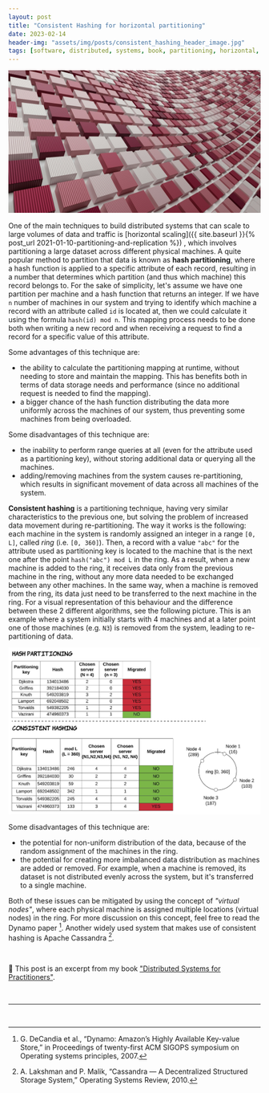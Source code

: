 ```yaml
---
layout: post
title: "Consistent Hashing for horizontal partitioning"
date: 2023-02-14
header-img: "assets/img/posts/consistent_hashing_header_image.jpg"
tags: [software, distributed, systems, book, partitioning, horizontal, scaling]
---
```


![Blog post introductory image](../assets/img/posts/consistent_hashing_header_image.jpg)

One of the main techniques to build distributed systems that can scale to large volumes of data and traffic is [horizontal scaling]({{ site.baseurl }}{% post_url 2021-01-10-partitioning-and-replication %})
, which involves partitioning a large dataset across different physical machines.
A quite popular method to partition that data is known as **hash partitioning**, where a hash function is applied to a specific attribute of each record, resulting in a number that determines which partition (and thus which machine) this record belongs to. 
For the sake of simplicity, let's assume we have one partition per machine and a hash function that returns an integer. If we have `n` number of machines in our system and trying to identify which machine a record with an attribute called `id` is located at, then we could calculate it using the formula `hash(id) mod n`. 
This mapping process needs to be done both when writing a new record and when receiving a request to find a record for a specific value of this attribute.

Some advantages of this technique are:

* the ability to calculate the partitioning mapping at runtime, without needing to store and maintain the mapping. This has benefits both in terms of data storage needs and performance (since no additional request is needed to find the mapping).
* a bigger chance of the hash function distributing the data more uniformly across the machines of our system, thus preventing some machines from being overloaded.

Some disadvantages of this technique are:

* the inability to perform range queries at all (even for the attribute used as a partitioning key), without storing additional data or querying all the machines.
* adding/removing machines from the system causes re-partitioning, which results in significant movement of data across all machines of the system.

**Consistent hashing** is a partitioning technique, having very similar characteristics to the previous one, but solving the problem of increased data movement during re-partitioning. 
The way it works is the following: each machine in the system is randomly assigned an integer in a range `[0, L]`, called *ring* (i.e. `[0, 360]`). 
Then, a record with a value `"abc"` for the attribute used as partitioning key is located to the machine that is the next one after the point `hash("abc") mod L` in the ring. 
As a result, when a new machine is added to the ring, it receives data only from the previous machine in the ring, without any more data needed to be exchanged between any other machines. 
In the same way, when a machine is removed from the ring, its data just need to be transferred to the next machine in the ring. 
For a visual representation of this behaviour and the difference between these 2 different algorithms, see the following picture. This is an example where a system initially starts with 4 machines and at a later point one of those machines (e.g. `N3`) is removed from the system, leading to re-partitioning of data.

![Effects of repartitioning in hash partitioning and consistent hashing](../assets/img/posts/consistent_hashing_ring.jpg)

Some disadvantages of this technique are:

* the potential for non-uniform distribution of the data, because of the random assignment of the machines in the ring.
* the potential for creating more imbalanced data distribution as machines are added or removed. For example, when a machine is removed, its dataset is not distributed evenly across the system, but it's transferred to a single machine.

Both of these issues can be mitigated by using the concept of *"virtual nodes"*, where each physical machine is assigned multiple locations (virtual nodes) in the ring. 
For more discussion on this concept, feel free to read the Dynamo paper [^dynamoPaper]. 
Another widely used system that makes use of consistent hashing is Apache Cassandra [^cassandraPaper].

<br/>

:book: This post is an excerpt from my book ["Distributed Systems for Practitioners"](https://leanpub.com/distributed-systems-for-practitioners).

<br/>

-------------------------------------------------------

<br/>

[^dynamoPaper]:  G. DeCandia et al., “Dynamo: Amazon’s Highly Available Key-value
Store,” in Proceedings of twenty-first ACM SIGOPS symposium on Operating
systems principles, 2007.
[^cassandraPaper]:  A. Lakshman and P. Malik, “Cassandra — A Decentralized Structured
Storage System,” Operating Systems Review, 2010.

